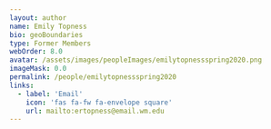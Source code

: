 ```yaml
---
layout: author
name: Emily Topness
bio: geoBoundaries
type: Former Members
webOrder: 8.0
avatar: /assets/images/peopleImages/emilytopnessspring2020.png
imageMask: 0.0
permalink: /people/emilytopnessspring2020
links:
  - label: 'Email'
    icon: 'fas fa-fw fa-envelope square'
    url: mailto:ertopness@email.wm.edu
---
```

